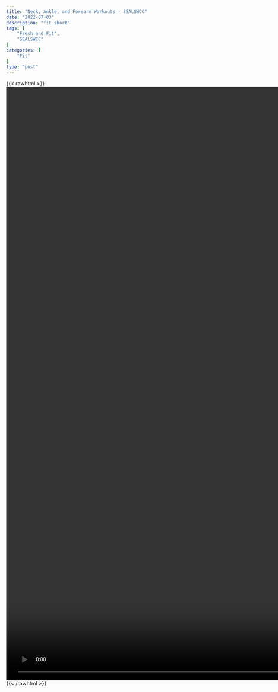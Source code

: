 ```yaml
---
title: "Neck, Ankle, and Forearm Workouts - SEALSWCC"
date: "2022-07-03"
description: "fit short"
tags: [
    "Fresh and Fit",
    "SEALSWCC"
]
categories: [
    "Fit"
]
type: "post"
---
```

{{< rawhtml >}}
    <video style="height:40vh;width:auto" overflow="hidden" controls>
        <source src="https://lectures.dev00ps.com/Fit/PODCAST%20Episode%2037%20%7C%20Neck%2C%20Ankle%20and%20Forearm%20Workouts%20%7C%20SEALSWCC.COM.mp4" type="video/mp4"> 
    </video>
{{< /rawhtml >}}

